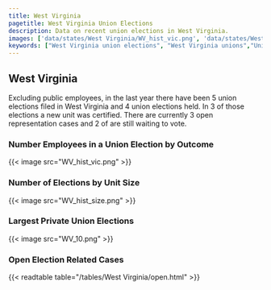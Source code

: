 ```yaml
---
title: West Virginia
pagetitle: West Virginia Union Elections
description: Data on recent union elections in West Virginia.
images: ['data/states/West Virginia/WV_hist_vic.png', 'data/states/West Virginia/WV_hist_size.png', 'data/states/West Virginia/WV_10.png']
keywords: ["West Virginia union elections", "West Virginia unions","Union elections"]
---
```

##  West Virginia

Excluding public employees, in the last year there have been 5 union elections filed in West Virginia and 4 union elections held. In 3 of those elections a new unit was certified. There are currently 3 open representation cases and 2 of are still waiting to vote.

### Number Employees in a Union Election by Outcome
{{< image src="WV_hist_vic.png" >}}

### Number of Elections by Unit Size
{{< image src="WV_hist_size.png" >}}

### Largest Private Union Elections
{{< image src="WV_10.png" >}}

### Open Election Related Cases
{{< readtable table="/tables/West Virginia/open.html" >}}

